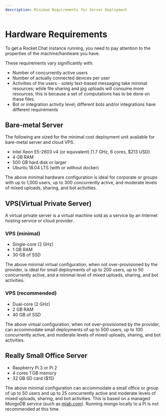 ```yaml
---
description: Minimum Requirements for Server Deployment
---
```


# Hardware Requirements

To get a Rocket.Chat instance running, you need to pay attention to the properties of the machine/hardware you have.

These requirements vary significantly with:

* Number of concurrently active users
* Number of actually connected devices per user
* Activities of the users - solely text-based messaging take minimal resources; while file sharing and jpg uploads will consume more resources, this is because a set of computations has to be done on these files.
* Bot or integration activity level; different bots and/or integrations have different requirements

## Bare-metal Server

The following are sized for the minimal cost deployment unit available for bare-metal server and cloud VPS.

* Intel Xeon E5-2603 v4 (or equivalent) \[1.7 GHz, 6 cores, $213 USD]
* 4 GB RAM
* 500 GB hard disk or larger
* Ubuntu 18.04 LTS (with or without docker)

The above minimal hardware configuration is ideal for corporate or groups with up to 1,000 users, up to 300 concurrently active, and moderate levels of mixed uploads, sharing, and bot activities.

## VPS(Virtual Private Server)

A virtual private server is a virtual machine sold as a service by an Internet hosting service or cloud provider.

### VPS (minimal)

* Single-core (2 GHz)
* 1 GB RAM
* 30 GB of SSD

The above minimal virtual configuration, when not over-provisioned by the provider, is ideal for small deployments of up to 200 users, up to 50 concurrently active, and a minimal level of mixed uploads, sharing, and bot activities.

### VPS (recommended)

* Dual-core (2 GHz)
* 2 GB RAM
* 40 GB of SSD

The above virtual configuration, when not over-provisioned by the provider, can accommodate small deployments of up to 500 users, up to 100 concurrently active, and moderate levels of mixed uploads, sharing, and bot activities.

## Really Small Office Server

* Raspberry Pi 3 or Pi 2
* 4 cores 1 GB memory
* 32 GB SD card ($15)

The above minimal configuration can accommodate a small office or group of up to 50 users and up to 25 concurrently active and moderate levels of mixed uploads, sharing, and bot activities. This is based on a managed MongoDB service (such as [mlab.com](https://mlab.com)). Running mongo locally to a Pi is not recommended at this time.
